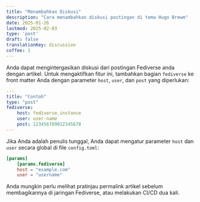 ```yaml
---
title: "Menambahkan Diskusi"
description: "Cara menambahkan diskusi postingan di tema Hugo Brewm"
date: 2025-01-26
lastmod: 2025-02-03
type: 'post'
draft: false
translationKey: discussion
coffee: 1
---
```


Anda dapat mengintergasikan diskusi dari postingan Fediverse anda dengan artikel. Untuk mengaktifkan fitur ini, tambahkan bagian `fediverse` ke front matter Anda dengan parameter `host`, `user`, dan `post` yang diperlukan:

```yaml
---
title: "Contoh"
type: "post"
fediverse:
    host: fediverse.instance
    user: user-name
    post: 123456789012345678
---
```

Jika Anda adalah penulis tunggal, Anda dapat mengatur parameter `host` dan `user` secara global di file `config.toml`:

```toml
[params]
    [params.fediverse]
    host = "example.com"
    user = "username"
```

Anda mungkin perlu melihat pratinjau permalink artikel sebelum membagikannya di jaringan Fediverse, atau melakukan CI/CD dua kali.